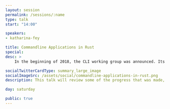 ```yaml
---
layout: session
permalink: /sessions/:name
type: talk
start: "14:00"

speakers:
- katharina-fey

title: Commandline Applications in Rust
special:
desc: >
    In the beginning of 2018, the CLI working group was announced. Its mission: making the development of command line applications in Rust easier, more scalable and involving less boilerplate. Now, we're nearing the end of the year. In this talk we will review some of the progress that was made, and show how the process of writing a command-line application in Rust looks from 2018 onward.

socialTwitterCardType: summary_large_image
socialImageSrc: /assets/social/commandline-applications-in-rust.png
description: This talk will review some of the progress that was made, and show how the process of writing a command-line application in Rust looks from 2018 onward.

day: saturday

public: true
---
```

